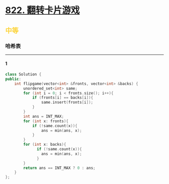 # [822. 翻转卡片游戏](https://leetcode.cn/problems/card-flipping-game/)  
## <font color=#FCD337>中等</font>  
### **哈希表**
***
#### 1
```cpp
class Solution {
public:
    int flipgame(vector<int> &fronts, vector<int> &backs) {
        unordered_set<int> same;
        for (int i = 0; i < fronts.size(); i++){
            if (fronts[i] == backs[i]){
                same.insert(fronts[i]);
            }      
        }
        int ans = INT_MAX;
        for (int x: fronts){
            if (!same.count(x)){
                ans = min(ans, x);
            }
        }
        for (int x: backs){
              if (!same.count(x)){
                ans = min(ans, x);
              }
        }
        return ans == INT_MAX ? 0 : ans;
    }
};
```